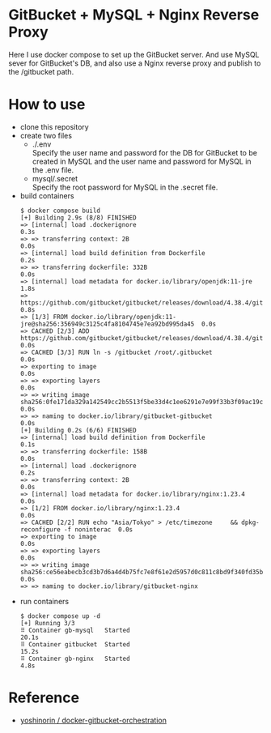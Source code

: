 # GitBucket + MySQL + Nginx Reverse Proxy

Here I use docker compose to set up the GitBucket server.
And use MySQL sever for GitBucket's DB, and also use a Nginx reverse proxy and publish to the /gitbucket path.

# How to use

* clone this repository
* create two files
    * ./.env  
        Specify the user name and password for the DB for GitBucket to be created in MySQL and the user name and password for MySQL in the .env file.
    * mysql/.secret  
        Specify the root password for MySQL in the .secret file.
* build containers
    ```
    $ docker compose build
    [+] Building 2.9s (8/8) FINISHED                                                                   
    => [internal] load .dockerignore                                                             0.3s
    => => transferring context: 2B                                                               0.0s
    => [internal] load build definition from Dockerfile                                          0.2s
    => => transferring dockerfile: 332B                                                          0.0s
    => [internal] load metadata for docker.io/library/openjdk:11-jre                             1.8s
    => https://github.com/gitbucket/gitbucket/releases/download/4.38.4/gitbucket.war             0.8s
    => [1/3] FROM docker.io/library/openjdk:11-jre@sha256:356949c3125c4fa8104745e7ea92bd995da45  0.0s
    => CACHED [2/3] ADD https://github.com/gitbucket/gitbucket/releases/download/4.38.4/gitbuck  0.0s
    => CACHED [3/3] RUN ln -s /gitbucket /root/.gitbucket                                        0.0s
    => exporting to image                                                                        0.0s
    => => exporting layers                                                                       0.0s
    => => writing image sha256:0fe171da329a142549cc2b5513f5be33d4c1ee6291e7e99f33b3f09ac19ca10b  0.0s
    => => naming to docker.io/library/gitbucket-gitbucket                                        0.0s
    [+] Building 0.2s (6/6) FINISHED                                                                   
    => [internal] load build definition from Dockerfile                                          0.1s
    => => transferring dockerfile: 158B                                                          0.0s
    => [internal] load .dockerignore                                                             0.2s
    => => transferring context: 2B                                                               0.0s
    => [internal] load metadata for docker.io/library/nginx:1.23.4                               0.0s
    => [1/2] FROM docker.io/library/nginx:1.23.4                                                 0.0s
    => CACHED [2/2] RUN echo "Asia/Tokyo" > /etc/timezone     && dpkg-reconfigure -f noninterac  0.0s
    => exporting to image                                                                        0.0s
    => => exporting layers                                                                       0.0s
    => => writing image sha256:ce56eabecb3cd3b7d6a4d4b75fc7e8f61e2d5957d0c811c8bd9f340fd35b807a  0.0s
    => => naming to docker.io/library/gitbucket-nginx  
* run containers
    ```
    $ docker compose up -d
    [+] Running 3/3
    ⠿ Container gb-mysql   Started                                                              20.1s
    ⠿ Container gitbucket  Started                                                              15.2s
    ⠿ Container gb-nginx   Started                                                               4.8s
    ```
# Reference

* [yoshinorin
/
docker-gitbucket-orchestration](https://github.com/yoshinorin/docker-gitbucket-orchestration)
